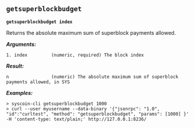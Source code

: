 ## **`getsuperblockbudget`**

**`getsuperblockbudget index`**

Returns the absolute maximum sum of superblock payments allowed.

***Arguments:***
```
1. index         (numeric, required) The block index

```

***Result:***
```
n                (numeric) The absolute maximum sum of superblock payments allowed, in SYS

```

***Examples:***
```
> syscoin-cli getsuperblockbudget 1000
> curl --user myusername --data-binary '{"jsonrpc": "1.0", "id":"curltest", "method": "getsuperblockbudget", "params": [1000] }' -H 'content-type: text/plain;' http://127.0.0.1:8236/
```
